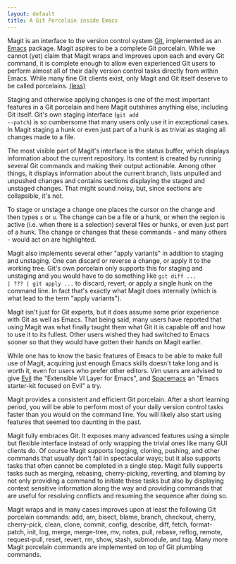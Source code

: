 ```yaml
---
layout: default
title: A Git Porcelain inside Emacs
---
```


Magit is an interface to the version control system [Git][git],
implemented as an [Emacs][emacs] package.  Magit aspires to be a
complete Git porcelain.  While we cannot (yet) claim that Magit wraps
and improves upon each and every Git command, it is complete enough to
allow even experienced Git users to perform almost all of their daily
version control tasks directly from within Emacs.  While many fine Git
clients exist, only Magit and Git itself deserve to be called
porcelains.  <a class="small" href="/">(less)</a>

Staging and otherwise applying changes is one of the most important
features in a Git porcelain and here Magit outshines anything else,
including Git itself.  Git's own staging interface (<code>git add
--patch</code>) is so cumbersome that many users only use it in
exceptional cases.  In Magit staging a hunk or even just part of a
hunk is as trivial as staging all changes made to a file.

The most visible part of Magit's interface is the status buffer, which
displays information about the current repository.  Its content is
created by running several Git commands and making their output
actionable.  Among other things, it displays information about the
current branch, lists unpulled and unpushed changes and contains
sections displaying the staged and unstaged changes.  That might sound
noisy, but, since sections are collapsible, it's not.

To stage or unstage a change one places the cursor on the change and
then types <code>s</code> or <code>u</code>.  The change can be a file
or a hunk, or when the region is active (i.e. when there is a
selection) several files or hunks, or even just part of a hunk.  The
change or changes that these commands - and many others - would act on
are highlighted.

Magit also implements several other "apply variants" in addition to
staging and unstaging.  One can discard or reverse a change, or apply
it to the working tree.  Git's own porcelain only supports this for
staging and unstaging and you would have to do something like
<code>git diff ... | ??? | git apply ...</code> to discard, revert, or
apply a single hunk on the command line.  In fact that's exactly what
Magit does internally (which is what lead to the term "apply
variants").

Magit isn't just for Git experts, but it does assume some prior
experience with Git as well as Emacs.  That being said, many users
have reported that using Magit was what finally taught them what Git
it is capable off and how to use it to its fullest.  Other users
wished they had switched to Emacs sooner so that they would have
gotten their hands on Magit earlier.

While one has to know the basic features of Emacs to be able to make
full use of Magit, acquiring just enough Emacs skills doesn't take
long and is worth it, even for users who prefer other editors.  Vim
users are advised to give [Evil][evil] the "Extensible VI Layer for
Emacs", and [Spacemacs][spacemacs] an "Emacs starter-kit focused on
Evil" a try.

Magit provides a consistent and efficient Git porcelain.  After a
short learning period, you will be able to perform most of your daily
version control tasks faster than you would on the command line.  You
will likely also start using features that seemed too daunting in the
past.

Magit fully embraces Git.  It exposes many advanced features using a
simple but flexible interface instead of only wrapping the trivial
ones like many GUI clients do.  Of course Magit supports logging,
cloning, pushing, and other commands that usually don't fail in
spectacular ways; but it also supports tasks that often cannot be
completed in a single step.  Magit fully supports tasks such as
merging, rebasing, cherry-picking, reverting, and blaming by not only
providing a command to initiate these tasks but also by displaying
context sensitive information along the way and providing commands
that are useful for resolving conflicts and resuming the sequence
after doing so.

Magit wraps and in many cases improves upon at least the following Git
porcelain commands: add, am, bisect, blame, branch, checkout, cherry,
cherry-pick, clean, clone, commit, config, describe, diff, fetch,
format-patch, init, log, merge, merge-tree, mv, notes, pull, rebase,
reflog, remote, request-pull, reset, revert, rm, show, stash,
submodule, and tag.  Many more Magit porcelain commands are
implemented on top of Git plumbing commands.

[emacs]:     https://www.gnu.org/software/emacs/
[evil]:      https://github.com/emacs-evil/evil
[git]:       https://git-scm.com
[spacemacs]: https://github.com/syl20bnr/spacemacs
